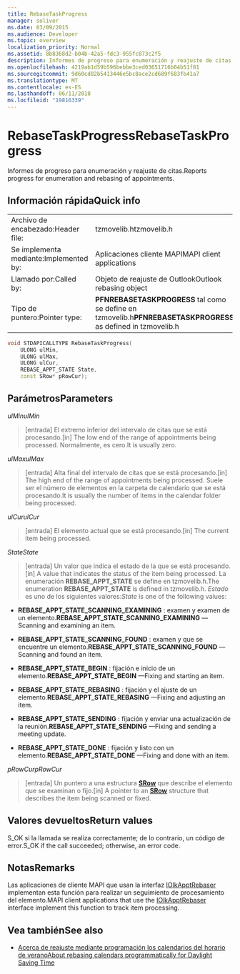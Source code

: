 ```yaml
---
title: RebaseTaskProgress
manager: soliver
ms.date: 03/09/2015
ms.audience: Developer
ms.topic: overview
localization_priority: Normal
ms.assetid: 8b8368d2-b04b-42a5-fdc3-955fc873c2f5
description: Informes de progreso para enumeración y reajuste de citas.
ms.openlocfilehash: 4219ab1d59b596bebbe3ced03651716b04b51f81
ms.sourcegitcommit: 9d60cd82b5413446e5bc8ace2cd689f683fb41a7
ms.translationtype: MT
ms.contentlocale: es-ES
ms.lasthandoff: 06/11/2018
ms.locfileid: "19816339"
---
```

# <a name="rebasetaskprogress"></a><span data-ttu-id="05ac7-103">RebaseTaskProgress</span><span class="sxs-lookup"><span data-stu-id="05ac7-103">RebaseTaskProgress</span></span>

<span data-ttu-id="05ac7-104">Informes de progreso para enumeración y reajuste de citas.</span><span class="sxs-lookup"><span data-stu-id="05ac7-104">Reports progress for enumeration and rebasing of appointments.</span></span>
  
## <a name="quick-info"></a><span data-ttu-id="05ac7-105">Información rápida</span><span class="sxs-lookup"><span data-stu-id="05ac7-105">Quick info</span></span>

|||
|:-----|:-----|
|<span data-ttu-id="05ac7-106">Archivo de encabezado:</span><span class="sxs-lookup"><span data-stu-id="05ac7-106">Header file:</span></span>  <br/> |<span data-ttu-id="05ac7-107">tzmovelib.h</span><span class="sxs-lookup"><span data-stu-id="05ac7-107">tzmovelib.h</span></span>  <br/> |
|<span data-ttu-id="05ac7-108">Se implementa mediante:</span><span class="sxs-lookup"><span data-stu-id="05ac7-108">Implemented by:</span></span>  <br/> |<span data-ttu-id="05ac7-109">Aplicaciones cliente MAPI</span><span class="sxs-lookup"><span data-stu-id="05ac7-109">MAPI client applications</span></span>  <br/> |
|<span data-ttu-id="05ac7-110">Llamado por:</span><span class="sxs-lookup"><span data-stu-id="05ac7-110">Called by:</span></span>  <br/> |<span data-ttu-id="05ac7-111">Objeto de reajuste de Outlook</span><span class="sxs-lookup"><span data-stu-id="05ac7-111">Outlook rebasing object</span></span>  <br/> |
|<span data-ttu-id="05ac7-112">Tipo de puntero:</span><span class="sxs-lookup"><span data-stu-id="05ac7-112">Pointer type:</span></span>  <br/> |<span data-ttu-id="05ac7-113">**PFNREBASETASKPROGRESS** tal como se define en tzmovelib.h</span><span class="sxs-lookup"><span data-stu-id="05ac7-113">**PFNREBASETASKPROGRESS** as defined in tzmovelib.h</span></span>  <br/> |
   
```cpp
void STDAPICALLTYPE RebaseTaskProgress(  
    ULONG ulMin, 
    ULONG ulMax, 
    ULONG ulCur, 
    REBASE_APPT_STATE State, 
    const SRow* pRowCur); 

```

## <a name="parameters"></a><span data-ttu-id="05ac7-114">Parámetros</span><span class="sxs-lookup"><span data-stu-id="05ac7-114">Parameters</span></span>

<span data-ttu-id="05ac7-115">_ulMin_</span><span class="sxs-lookup"><span data-stu-id="05ac7-115">_ulMin_</span></span>
  
> <span data-ttu-id="05ac7-116">[entrada] El extremo inferior del intervalo de citas que se está procesando.</span><span class="sxs-lookup"><span data-stu-id="05ac7-116">[in] The low end of the range of appointments being processed.</span></span> <span data-ttu-id="05ac7-117">Normalmente, es cero.</span><span class="sxs-lookup"><span data-stu-id="05ac7-117">It is usually zero.</span></span>
    
<span data-ttu-id="05ac7-118">_ulMax_</span><span class="sxs-lookup"><span data-stu-id="05ac7-118">_ulMax_</span></span>
  
> <span data-ttu-id="05ac7-119">[entrada] Alta final del intervalo de citas que se está procesando.</span><span class="sxs-lookup"><span data-stu-id="05ac7-119">[in] The high end of the range of appointments being processed.</span></span> <span data-ttu-id="05ac7-120">Suele ser el número de elementos en la carpeta de calendario que se está procesando.</span><span class="sxs-lookup"><span data-stu-id="05ac7-120">It is usually the number of items in the calendar folder being processed.</span></span>
    
<span data-ttu-id="05ac7-121">_ulCur_</span><span class="sxs-lookup"><span data-stu-id="05ac7-121">_ulCur_</span></span>
  
> <span data-ttu-id="05ac7-122">[entrada] El elemento actual que se está procesando.</span><span class="sxs-lookup"><span data-stu-id="05ac7-122">[in] The current item being processed.</span></span>
    
<span data-ttu-id="05ac7-123">_State_</span><span class="sxs-lookup"><span data-stu-id="05ac7-123">_State_</span></span>
  
> <span data-ttu-id="05ac7-124">[entrada] Un valor que indica el estado de la que se está procesando.</span><span class="sxs-lookup"><span data-stu-id="05ac7-124">[in] A value that indicates the status of the item being processed.</span></span> <span data-ttu-id="05ac7-125">La enumeración **REBASE_APPT_STATE** se define en tzmovelib.h.</span><span class="sxs-lookup"><span data-stu-id="05ac7-125">The enumeration **REBASE_APPT_STATE** is defined in tzmovelib.h.</span></span>  <span data-ttu-id="05ac7-126">_Estado_ es uno de los siguientes valores:</span><span class="sxs-lookup"><span data-stu-id="05ac7-126">_State_ is one of the following values:</span></span> 
    
   - <span data-ttu-id="05ac7-127">**REBASE_APPT_STATE_SCANNING_EXAMINING** : examen y examen de un elemento.</span><span class="sxs-lookup"><span data-stu-id="05ac7-127">**REBASE_APPT_STATE_SCANNING_EXAMINING** —Scanning and examining an item.</span></span> 
    
   - <span data-ttu-id="05ac7-128">**REBASE_APPT_STATE_SCANNING_FOUND** : examen y que se encuentre un elemento.</span><span class="sxs-lookup"><span data-stu-id="05ac7-128">**REBASE_APPT_STATE_SCANNING_FOUND** —Scanning and found an item.</span></span> 
    
   - <span data-ttu-id="05ac7-129">**REBASE_APPT_STATE_BEGIN** : fijación e inicio de un elemento.</span><span class="sxs-lookup"><span data-stu-id="05ac7-129">**REBASE_APPT_STATE_BEGIN** —Fixing and starting an item.</span></span> 
    
   - <span data-ttu-id="05ac7-130">**REBASE_APPT_STATE_REBASING** : fijación y el ajuste de un elemento.</span><span class="sxs-lookup"><span data-stu-id="05ac7-130">**REBASE_APPT_STATE_REBASING** —Fixing and adjusting an item.</span></span> 
    
   - <span data-ttu-id="05ac7-131">**REBASE_APPT_STATE_SENDING** : fijación y enviar una actualización de la reunión.</span><span class="sxs-lookup"><span data-stu-id="05ac7-131">**REBASE_APPT_STATE_SENDING** —Fixing and sending a meeting update.</span></span> 
    
   - <span data-ttu-id="05ac7-132">**REBASE_APPT_STATE_DONE** : fijación y listo con un elemento.</span><span class="sxs-lookup"><span data-stu-id="05ac7-132">**REBASE_APPT_STATE_DONE** —Fixing and done with an item.</span></span> 
    
<span data-ttu-id="05ac7-133">_pRowCur_</span><span class="sxs-lookup"><span data-stu-id="05ac7-133">_pRowCur_</span></span>
  
> <span data-ttu-id="05ac7-134">[entrada] Un puntero a una estructura **[SRow](http://msdn.microsoft.com/library/369c2d5c-8c2b-4314-9cb2-aaa89580aa2b%28Office.15%29.aspx)** que describe el elemento que se examinan o fijo.</span><span class="sxs-lookup"><span data-stu-id="05ac7-134">[in] A pointer to an **[SRow](http://msdn.microsoft.com/library/369c2d5c-8c2b-4314-9cb2-aaa89580aa2b%28Office.15%29.aspx)** structure that describes the item being scanned or fixed.</span></span> 
    
## <a name="return-values"></a><span data-ttu-id="05ac7-135">Valores devueltos</span><span class="sxs-lookup"><span data-stu-id="05ac7-135">Return values</span></span>

<span data-ttu-id="05ac7-136">S_OK si la llamada se realiza correctamente; de lo contrario, un código de error.</span><span class="sxs-lookup"><span data-stu-id="05ac7-136">S_OK if the call succeeded; otherwise, an error code.</span></span>
  
## <a name="remarks"></a><span data-ttu-id="05ac7-137">Notas</span><span class="sxs-lookup"><span data-stu-id="05ac7-137">Remarks</span></span>

<span data-ttu-id="05ac7-138">Las aplicaciones de cliente MAPI que usan la interfaz [IOlkApptRebaser](iolkapptrebaser.md) implementan esta función para realizar un seguimiento de procesamiento del elemento.</span><span class="sxs-lookup"><span data-stu-id="05ac7-138">MAPI client applications that use the [IOlkApptRebaser](iolkapptrebaser.md) interface implement this function to track item processing.</span></span> 
  
## <a name="see-also"></a><span data-ttu-id="05ac7-139">Vea también</span><span class="sxs-lookup"><span data-stu-id="05ac7-139">See also</span></span>

- [<span data-ttu-id="05ac7-140">Acerca de reajuste mediante programación los calendarios del horario de verano</span><span class="sxs-lookup"><span data-stu-id="05ac7-140">About rebasing calendars programmatically for Daylight Saving Time</span></span>](about-rebasing-calendars-programmatically-for-daylight-saving-time.md)

